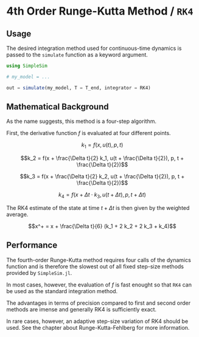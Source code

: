 # 4th Order Runge-Kutta Method / `RK4`

## Usage

The desired integration method used for continuous-time dynamics is passed to the `simulate` function as a keyword argument.

```julia
using SimpleSim

# my_model = ...

out = simulate(my_model, T = T_end, integrator = RK4)
```

## Mathematical Background

As the name suggests, this method is a four-step algorithm.

First, the derivative function $f$ is evaluated at four different points.

```math
k_1 = f(x, u(t), p, t)
```
```math
k_2 = f(x + \frac{\Delta t}{2} k_1, u(t + \frac{\Delta t}{2}), p, t + \frac{\Delta t}{2})
```
```math
k_3 = f(x + \frac{\Delta t}{2} k_2, u(t + \frac{\Delta t}{2}), p, t + \frac{\Delta t}{2})
```
```math
k_4 = f(x + \Delta t\cdot k_3, u(t + \Delta t), p, t + \Delta t)
```

The RK4 estimate of the state at time $t + \Delta t$ is then given by the weighted average.
```math
x^+ = x + \frac{\Delta t}{6} (k_1 + 2 k_2 + 2 k_3 + k_4)
```

## Performance

The fourth-order Runge-Kutta method requires four calls of the dynamics function and is therefore the slowest out of all fixed step-size methods provided by `SimpleSim.jl`.

In most cases, however, the evaluation of $f$ is fast enought so that `RK4` can be used as the standard integration method.

The advantages in terms of precision compared to first and second order methods are imense and generally RK4 is sufficiently exact.

In rare cases, however, an adaptive step-size variation of RK4 should be used. See the chapter about Runge-Kutta-Fehlberg for more information.
